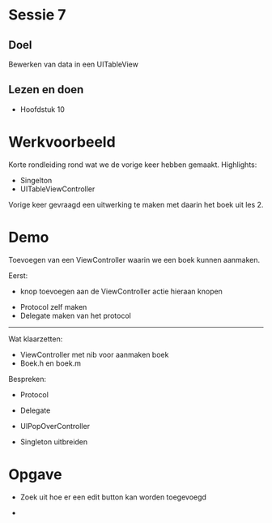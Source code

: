 # Sessie 7

## Doel
Bewerken van data in een UITableView

## Lezen en doen
* Hoofdstuk 10

# Werkvoorbeeld
Korte rondleiding rond wat we de vorige keer hebben gemaakt.
Highlights: 
- Singelton
- UITableViewController

Vorige keer gevraagd een uitwerking te maken met daarin het boek uit les 2. 

# Demo
Toevoegen van een ViewController waarin we een boek kunnen aanmaken. 

Eerst:
+ knop toevoegen aan de ViewController
actie hieraan knopen

- Protocol zelf maken
- Delegate maken van het protocol

----

Wat klaarzetten:
- ViewController met nib voor aanmaken boek
- Boek.h en boek.m


Bespreken:
- Protocol
- Delegate
- UIPopOverController

- Singleton uitbreiden


# Opgave
- Zoek uit hoe er een edit button kan worden toegevoegd


-  